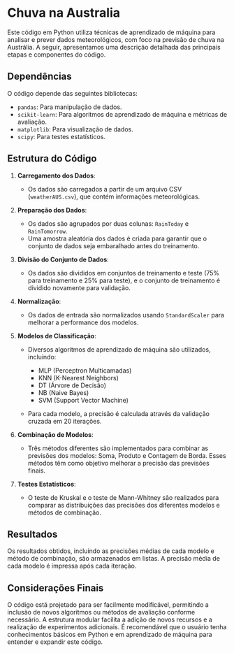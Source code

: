 # Chuva na Australia

Este código em Python utiliza técnicas de aprendizado de máquina para analisar e prever dados meteorológicos, com foco na previsão de chuva na Austrália. A seguir, apresentamos uma descrição detalhada das principais etapas e componentes do código.

## Dependências

O código depende das seguintes bibliotecas:

- `pandas`: Para manipulação de dados.
- `scikit-learn`: Para algoritmos de aprendizado de máquina e métricas de avaliação.
- `matplotlib`: Para visualização de dados.
- `scipy`: Para testes estatísticos.

## Estrutura do Código

1. **Carregamento dos Dados**:
   - Os dados são carregados a partir de um arquivo CSV (`weatherAUS.csv`), que contém informações meteorológicas.

2. **Preparação dos Dados**:
   - Os dados são agrupados por duas colunas: `RainToday` e `RainTomorrow`.
   - Uma amostra aleatória dos dados é criada para garantir que o conjunto de dados seja embaralhado antes do treinamento.

3. **Divisão do Conjunto de Dados**:
   - Os dados são divididos em conjuntos de treinamento e teste (75% para treinamento e 25% para teste), e o conjunto de treinamento é dividido novamente para validação.

4. **Normalização**:
   - Os dados de entrada são normalizados usando `StandardScaler` para melhorar a performance dos modelos.

5. **Modelos de Classificação**:
   - Diversos algoritmos de aprendizado de máquina são utilizados, incluindo:
     - MLP (Perceptron Multicamadas)
     - KNN (K-Nearest Neighbors)
     - DT (Árvore de Decisão)
     - NB (Naive Bayes)
     - SVM (Support Vector Machine)

   - Para cada modelo, a precisão é calculada através da validação cruzada em 20 iterações.

6. **Combinação de Modelos**:
   - Três métodos diferentes são implementados para combinar as previsões dos modelos: Soma, Produto e Contagem de Borda. Esses métodos têm como objetivo melhorar a precisão das previsões finais.

7. **Testes Estatísticos**:
   - O teste de Kruskal e o teste de Mann-Whitney são realizados para comparar as distribuições das precisões dos diferentes modelos e métodos de combinação.

## Resultados

Os resultados obtidos, incluindo as precisões médias de cada modelo e método de combinação, são armazenados em listas. A precisão média de cada modelo é impressa após cada iteração.

## Considerações Finais

O código está projetado para ser facilmente modificável, permitindo a inclusão de novos algoritmos ou métodos de avaliação conforme necessário. A estrutura modular facilita a adição de novos recursos e a realização de experimentos adicionais. É recomendável que o usuário tenha conhecimentos básicos em Python e em aprendizado de máquina para entender e expandir este código.
